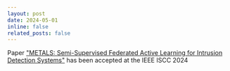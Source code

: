 ```yaml
---
layout: post
date: 2024-05-01
inline: false
related_posts: false
---
```


Paper <a href="https://orbilu.uni.lu/bitstream/10993/61208/1/2024143810.pdf">"METALS: Semi-Supervised Federated Active Learning for Intrusion Detection Systems"</a> has been accepted at the IEEE ISCC 2024
